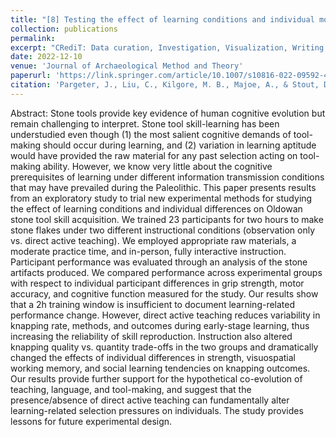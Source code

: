 ```yaml
---
title: "[8] Testing the effect of learning conditions and individual motor/cognitive differences on knapping skill acquisition"
collection: publications
permalink: 
excerpt: "CRediT: Data curation, Investigation, Visualization, Writing – original draft, Writing – review & editing"
date: 2022-12-10
venue: 'Journal of Archaeological Method and Theory'
paperurl: 'https://link.springer.com/article/10.1007/s10816-022-09592-4'
citation: 'Pargeter, J., Liu, C., Kilgore, M. B., Majoe, A., & Stout, D. (2023). Testing the effect of learning conditions and individual motor/cognitive differences on knapping skill acquisition. <i>Journal of Archaeological Method and Theory</i>, 30, 127-171.'
---
```

Abstract: Stone tools provide key evidence of human cognitive evolution but remain challenging to interpret. Stone tool skill-learning has been understudied even though (1) the most salient cognitive demands of tool-making should occur during learning, and (2) variation in learning aptitude would have provided the raw material for any past selection acting on tool-making ability. However, we know very little about the cognitive prerequisites of learning under different information transmission conditions that may have prevailed during the Paleolithic. This paper presents results from an exploratory study to trial new experimental methods for studying the effect of learning conditions and individual differences on Oldowan stone tool skill acquisition. We trained 23 participants for two hours to make stone flakes under two different instructional conditions (observation only vs. direct active teaching). We employed appropriate raw materials, a moderate practice time, and in-person, fully interactive instruction. Participant performance was evaluated through an analysis of the stone artifacts produced. We compared performance across experimental groups with respect to individual participant differences in grip strength, motor accuracy, and cognitive function measured for the study. Our results show that a 2h training window is insufficient to document learning-related performance change. However, direct active teaching reduces variability in knapping rate, methods, and outcomes during early-stage learning, thus increasing the reliability of skill reproduction. Instruction also altered knapping quality vs. quantity trade-offs in the two groups and dramatically changed the effects of individual differences in strength, visuospatial working memory, and social learning tendencies on knapping outcomes. Our results provide further support for the hypothetical co-evolution of teaching, language, and tool-making, and suggest that the presence/absence of direct active teaching can fundamentally alter learning-related selection pressures on individuals. The study provides lessons for future experimental design.
